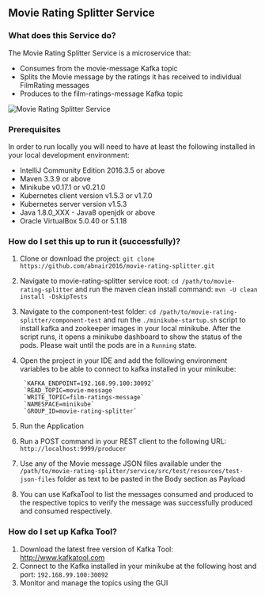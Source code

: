 ## Movie Rating Splitter Service

### What does this Service do?

The Movie Rating Splitter Service is a microservice that:
* Consumes from the movie-message Kafka topic
* Splits the Movie message by the ratings it has received to individual FilmRating messages
* Produces to the film-ratings-message Kafka topic

![Movie Rating Splitter Service](http://github.com/abnair2016/movie-rating-splitter-service-overview-diagram.jpghttps://github.com/abnair2016/movie-rating-splitter/blob/master/movie-rating-splitter-service-overview-diagram.jpg)

### Prerequisites

In order to run locally you will need to have at least the following installed in your local development environment:

* IntelliJ Community Edition 2016.3.5 or above
* Maven 3.3.9 or above
* Minikube v0.17.1 or v0.21.0
* Kubernetes client version v1.5.3 or v1.7.0 
* Kubernetes server version v1.5.3 
* Java 1.8.0_XXX - Java8 openjdk or above
* Oracle VirtualBox 5.0.40 or 5.1.18

### How do I set this up to run it (successfully)?

1. Clone or download the project: `git clone https://github.com/abnair2016/movie-rating-splitter.git`
2. Navigate to movie-rating-splitter service root: `cd /path/to/movie-rating-splitter` and run the maven clean install command: `mvn -U clean install -DskipTests`
3. Navigate to the component-test folder: `cd /path/to/movie-rating-splitter/component-test` and run the `./minikube-startup.sh` script to install kafka and zookeeper images in your local minikube. After the script runs, it opens a minikube dashboard to show the status of the pods. Please wait until the pods are in a `Running` state.
4. Open the project in your IDE and add the following environment variables to be able to connect to kafka installed in your minikube:

        `KAFKA_ENDPOINT=192.168.99.100:30092`
        `READ_TOPIC=movie-message`
        `WRITE_TOPIC=film-ratings-message`
        `NAMESPACE=minikube`
        `GROUP_ID=movie-rating-splitter`

5. Run the Application
6. Run a POST command in your REST client to the following URL: `http://localhost:9999/producer` 
6. Use any of the Movie message JSON files available under the `/path/to/movie-rating-splitter/service/src/test/resources/test-json-files` folder as text to be pasted in the Body section as Payload
7. You can use KafkaTool to list the messages consumed and produced to the respective topics to verify the message was successfully produced and consumed respectively.

### How do I set up Kafka Tool?

1. Download the latest free version of Kafka Tool: http://www.kafkatool.com
2. Connect to the Kafka installed in your minikube at the following host and port: `192.168.99.100:30092`
3. Monitor and manage the topics using the GUI